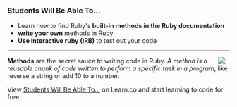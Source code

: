 
### Students Will Be Able To...
* Learn how to find Ruby's **built-in methods in the Ruby documentation**
* **write your own** methods in Ruby
* **Use interactive ruby (IRB)** to test out your code

---
<img src="https://s3.amazonaws.com/after-school-assets/secret-sauce.jpeg" align="right" hspace="10"> **Methods** are the secret sauce to writing code in Ruby. *A method is a reusable chunk of code written to perform a specific task in a program*, like reverse a string or add 10 to a number.

<p data-visibility='hidden'>View <a href='https://learn.co/lessons/hs-ruby-methods-intro' title='Students Will Be Able To...'>Students Will Be Able To...</a> on Learn.co and start learning to code for free.</p>
